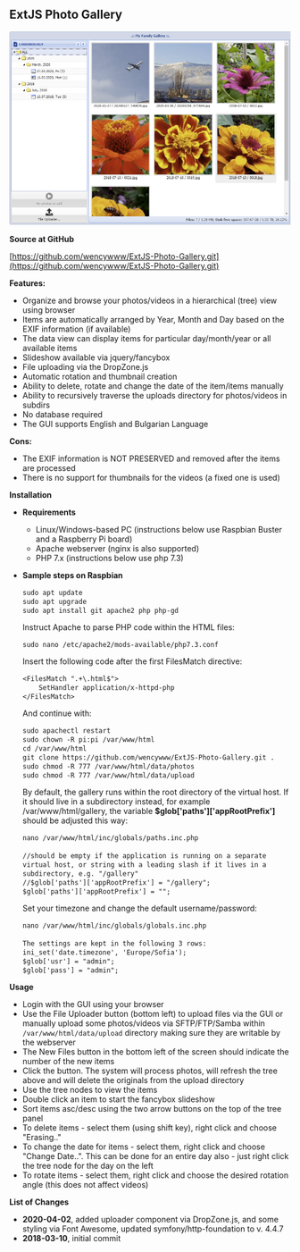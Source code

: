 
ExtJS Photo Gallery
-------------------------------------



![preview](gallery-screenshot.PNG)

**Source at GitHub**

[https://github.com/wencywww/ExtJS-Photo-Gallery.git](https://github.com/wencywww/ExtJS-Photo-Gallery.git)




**Features:**

  * Organize and browse your photos/videos in a hierarchical (tree) view using browser
  * Items are automatically arranged by Year, Month and Day based on the EXIF information (if available)  
  * The data view can display items for particular day/month/year or all available items
  * Slideshow available via jquery/fancybox
  * File uploading via the DropZone.js
  * Automatic rotation and thumbnail creation
  * Ability to delete, rotate and change the date of the item/items manually
  * Ability to recursively traverse the uploads directory for photos/videos in subdirs
  * No database required
  * The GUI supports English and Bulgarian Language


**Cons:**

  * The EXIF information is NOT PRESERVED and removed after the items are processed
  * There is no support for thumbnails for the videos (a fixed one is used)

 
**Installation**

  * **Requirements**
    * Linux/Windows-based PC (instructions below use Raspbian Buster and a Raspberry Pi board)
    * Apache webserver (nginx is also supported)
    * PHP 7.x (instructions below use php 7.3)
  
  * **Sample steps on Raspbian**
  
    ````
    sudo apt update
    sudo apt upgrade
    sudo apt install git apache2 php php-gd
    ````
    
    Instruct Apache to parse PHP code within the HTML files:
    ````
    sudo nano /etc/apache2/mods-available/php7.3.conf
    ````    
    
    Insert the following code after the first FilesMatch directive:
    ````
    <FilesMatch ".+\.html$">
        SetHandler application/x-httpd-php    
    </FilesMatch>
    ````      
    And continue with:
    ````
    sudo apachectl restart
    sudo chown -R pi:pi /var/www/html
    cd /var/www/html
    git clone https://github.com/wencywww/ExtJS-Photo-Gallery.git .
    sudo chmod -R 777 /var/www/html/data/photos
    sudo chmod -R 777 /var/www/html/data/upload
    ````
    
    By default, the gallery runs within the root directory of the virtual host. 
    If it should live in a subdirectory instead, for example /var/www/html/gallery, the variable **$glob['paths']['appRootPrefix']** should be adjusted this way:
    ````
    nano /var/www/html/inc/globals/paths.inc.php
        
    //should be empty if the application is running on a separate virtual host, or string with a leading slash if it lives in a subdirectory, e.g. "/gallery"
    //$glob['paths']['appRootPrefix'] = "/gallery";
    $glob['paths']['appRootPrefix'] = "";
    ````
    
    Set your timezone and change the default username/password:
    ````
    nano /var/www/html/inc/globals/globals.inc.php
    
    The settings are kept in the following 3 rows:
    ini_set('date.timezone', 'Europe/Sofia');
    $glob['usr'] = "admin";
    $glob['pass'] = "admin";   
    ````


**Usage**

  * Login with the GUI using your browser
  * Use the File Uploader button (bottom left) to upload files via the GUI or manually upload some photos/videos via SFTP/FTP/Samba within `/var/www/html/data/upload` directory making sure they are writable by the webserver
  * The New Files button in the bottom left of the screen should indicate the number of the new items
  * Click the button. The system will process photos, will refresh the tree above and will delete the originals from the upload directory
  * Use the tree nodes to view the items
  * Double click an item to start the fancybox slideshow
  * Sort items asc/desc using the two arrow buttons on the top of the tree panel 
  * To delete items - select them (using shift key), right click and choose "Erasing.."
  * To change the date for items - select them, right click and choose "Change Date..". This can be done for an entire day also - just right click the tree node for the day on the left
  * To rotate items - select them, right click and choose the desired rotation angle (this does not affect videos)
  

**List of Changes**

  * **2020-04-02**, added uploader component via DropZone.js, and some styling via Font Awesome, updated symfony/http-foundation to v. 4.4.7
  * **2018-03-10**, initial commit
